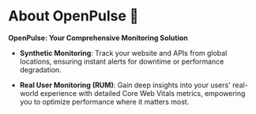# About OpenPulse 🏓

**OpenPulse: Your Comprehensive Monitoring Solution**

- **Synthetic Monitoring**: Track your website and APIs from global locations, ensuring instant alerts for downtime or performance degradation.

- **Real User Monitoring (RUM)**: Gain deep insights into your users' real-world experience with detailed Core Web Vitals metrics, empowering you to optimize performance where it matters most.

